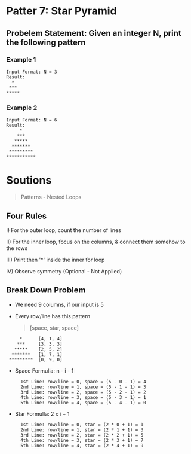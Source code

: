 # Patter 7: Star Pyramid

## Probelem Statement: Given an integer N, print the following pattern

### Example 1

```
Input Format: N = 3
Result:
  *
 ***
*****
```

### Example 2

```
Input Format: N = 6
Result:
     *
    ***
   *****
  *******
 *********
***********
```

# Soutions

> Patterns - Nested Loops

## Four Rules

I) For the outer loop, count the number of lines

II) For the inner loop, focus on the columns, & connect them somehow to the rows

III) Print then '\*' inside the inner for loop

IV) Observe symmetry (Optional - Not Applied)

## Break Down Problem

- We need 9 columns, if our input is 5
- Every row/line has this pattern

  > [space, star, space]

```
     *      [4, 1, 4]
    ***     [3, 3, 3]
   *****    [2, 5, 2]
  *******   [1, 7, 1]
 *********  [0, 9, 0]
```

- Space Formulla: n - i - 1
  ```
    1st Line: row/line = 0, space = (5 - 0 - 1) = 4
    2nd Line: row/line = 1, space = (5 - 1 - 1) = 3
    3rd Line: row/line = 2, space = (5 - 2 - 1) = 2
    4th Line: row/line = 3, space = (5 - 3 - 1) = 1
    5th Line: row/line = 4, space = (5 - 4 - 1) = 0
  ```
- Star Formulla: 2 x i + 1
  ```
    1st Line: row/line = 0, star = (2 * 0 + 1) = 1
    2nd Line: row/line = 1, star = (2 * 1 + 1) = 3
    3rd Line: row/line = 2, star = (2 * 2 + 1) = 5
    4th Line: row/line = 3, star = (2 * 3 + 1) = 7
    5th Line: row/line = 4, star = (2 * 4 + 1) = 9
  ```
